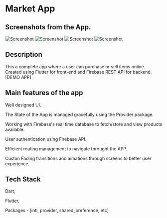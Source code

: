 # Market App

## Screenshots from the App.

![Screenshot](/Screenshots/1.png)
![Screenshot](/Screenshots/3.png)
![Screenshot](/Screenshots/7.png)
![Screenshot](/Screenshots/10.png)

## Description

This a complete app where a user can purchase or sell items online. Created using Flutter for front-end and Firebase REST API for backend. [DEMO APP]

## Main features of the app

Well designed UI.

The State of the App is managed gracefully using the Provider package.

Working with Firebase's real time database to fetch/store and view products available.

User authentication using Firebase API.

Efficient routing management to navigate throught the APP.

Custon Fading transitions and aimations through screens to better user experience.

## Tech Stack 

Dart,

Flutter,

Packages - [intl, provider, shared_preference, etc]







